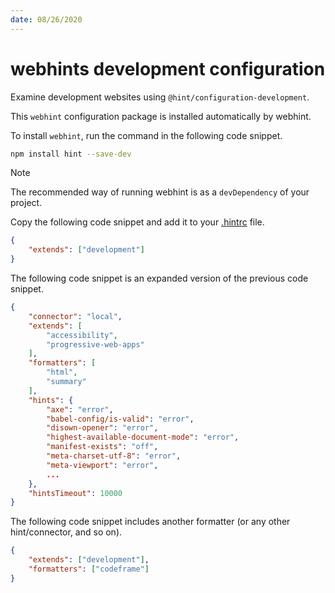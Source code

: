 ```yaml
---
date: 08/26/2020
---
```

# webhints development configuration

Examine development websites using `@hint/configuration-development`.

This `webhint` configuration package is installed automatically by webhint.

To install `webhint`, run the command in the following code snippet.

```bash
npm install hint --save-dev
```

> [!NOTE]
> The recommended way of running webhint is as a `devDependency` of your project.

Copy the following code snippet and add it to your [.hintrc][UserGuideConfiguringWebhintSummary] file.

```json
{
    "extends": ["development"]
}
```

The following code snippet is an expanded version of the previous code snippet.

```json
{
    "connector": "local",
    "extends": [
        "accessibility",
        "progressive-web-apps"
    ],
    "formatters": [
        "html",
        "summary"
    ],
    "hints": {
        "axe": "error",
        "babel-config/is-valid": "error",
        "disown-opener": "error",
        "highest-available-document-mode": "error",
        "manifest-exists": "off",
        "meta-charset-utf-8": "error",
        "meta-viewport": "error",
        ...
    },
    "hintsTimeout": 10000
}
```

The following code snippet includes another formatter \(or any other hint/connector, and so on\).

```json
{
    "extends": ["development"],
    "formatters": ["codeframe"]
}
```

<!-- links -->

[UserGuideConfiguringWebhintSummary]: ../hint/docs/user-guide/configuring-webhint/summary.md "Configure webhint | webhint"
